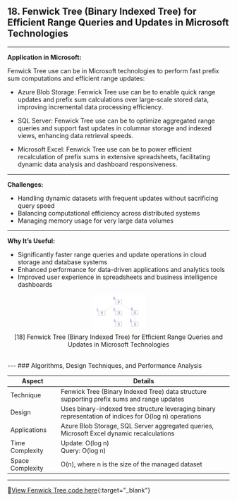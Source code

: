 

## **18. Fenwick Tree (Binary Indexed Tree) for Efficient Range Queries and Updates in Microsoft Technologies**
---
**Application in Microsoft:**

Fenwick Tree use can be in Microsoft technologies to perform fast prefix sum computations and efficient range updates:

* Azure Blob Storage: Fenwick Tree use can be to enable quick range updates and prefix sum calculations over large-scale stored data, improving incremental data processing efficiency.

* SQL Server: Fenwick Tree use can be to optimize aggregated range queries and support fast updates in columnar storage and indexed views, enhancing data retrieval speeds.

* Microsoft Excel: Fenwick Tree use can be to power efficient recalculation of prefix sums in extensive spreadsheets, facilitating dynamic data analysis and dashboard responsiveness.
---
**Challenges:**

* Handling dynamic datasets with frequent updates without sacrificing query speed
* Balancing computational efficiency across distributed systems
* Managing memory usage for very large data volumes
---
**Why It’s Useful:**

* Significantly faster range queries and update operations in cloud storage and database systems
* Enhanced performance for data-driven applications and analytics tools
* Improved user experience in spreadsheets and business intelligence dashboards

<p align="center">
  <img src="https://github.com/Sindhuhurakadli/sindhu_portfolio.io/blob/main/images/fenwicktree.gif?raw=true" alt="Microsoft Infrastructure">
  <br>
  [18] Fenwick Tree (Binary Indexed Tree) for Efficient Range Queries and Updates in Microsoft Technologies
  <br>
</p><br>
---
### Algorithms, Design Techniques, and Performance Analysis

| Aspect           | Details                                                                                                |
| ---------------- | ------------------------------------------------------------------------------------------------------ |
| Technique        | Fenwick Tree (Binary Indexed Tree) data structure supporting prefix sums and range updates             |
| Design           | Uses binary-indexed tree structure leveraging binary representation of indices for O(log n) operations |
| Applications     | Azure Blob Storage, SQL Server aggregated queries, Microsoft Excel dynamic recalculations              |
| Time Complexity  | Update: O(log n) <br> Query: O(log n)                                                                  |
| Space Complexity | O(n), where n is the size of the managed dataset                                                       |

---

🔗[View Fenwick Tree code here](https://github.com/Sindhuhurakadli/sindhu_portfolio.io/blob/main/codes/fenwicktree.cpp){\:target="\_blank"}

